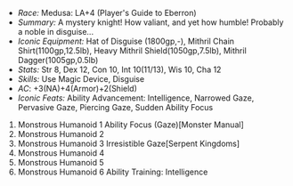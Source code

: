 - *Race:* Medusa: LA+4 (Player's Guide to Eberron)
- *Summary:* A mystery knight! How valiant, and yet how humble! Probably a noble in disguise...
- *Iconic Equipment:* Hat of Disguise (1800gp,-), Mithril Chain Shirt(1100gp,12.5lb), Heavy Mithril Shield(1050gp,7.5lb), Mithril Dagger(1005gp,0.5lb)
- *Stats:* Str 8, Dex 12, Con 10, Int 10(11/13), Wis 10, Cha 12
- *Skills:* Use Magic Device, Disguise
- *AC*: +3(NA)+4(Armor)+2(Shield)
- *Iconic Feats:* Ability Advancement: Intelligence, Narrowed Gaze, Pervasive Gaze, Piercing Gaze, Sudden Ability Focus
 1. Monstrous Humanoid 1 Ability Focus (Gaze)[Monster Manual]
 2. Monstrous Humanoid 2
 3. Monstrous Humanoid 3 Irresistible Gaze[Serpent Kingdoms]
 4. Monstrous Humanoid 4
 5. Monstrous Humanoid 5
 6. Monstrous Humanoid 6 Ability Training: Intelligence
